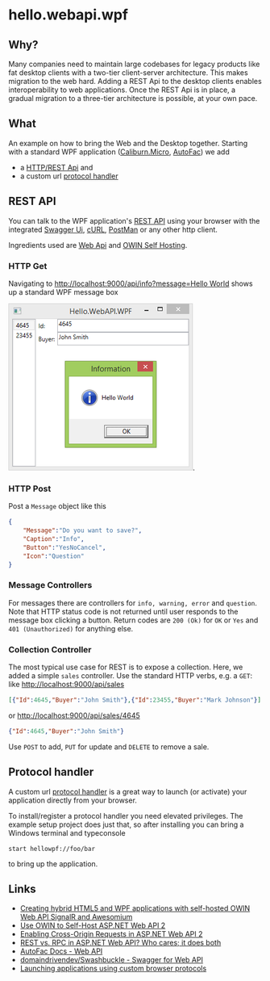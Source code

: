 # hello.webapi.wpf

## Why?

Many companies need to maintain large codebases for legacy products like fat desktop clients with a two-tier client-server architecture. This makes migration to the web hard. Adding a REST Api to the desktop clients enables interoperability to web applications. Once the REST Api is in place, a gradual migration to a three-tier architecture is possible, at your own pace.

## What

An example on how to bring the Web and the Desktop together. Starting with a standard WPF application ([Caliburn.Micro](http://caliburnmicro.com/), [AutoFac](http://autofac.org/)) we add

- a [HTTP/REST Api](#rest-api) and
- a custom url [protocol handler](#protocol-handler)

## REST API

You can talk to the WPF application's [REST API](http://en.wikipedia.org/wiki/Representational_state_transfer) using your browser with the integrated [Swagger Ui](http://localhost:9000/swagger), [cURL](http://curl.haxx.se/), [PostMan](https://www.getpostman.com/) or any other http client.

Ingredients used are [Web Api](http://www.asp.net/web-api) and [OWIN Self Hosting](http://www.asp.net/web-api/overview/hosting-aspnet-web-api/use-owin-to-self-host-web-api).

### HTTP Get

Navigating to [http://localhost:9000/api/info?message=Hello World](http://localhost:9000/api/info?message=Hello%20World) shows up a standard WPF message box

![info box via http get](hello.webapi.wpf.png).

### HTTP Post

Post a `Message` object like this

```json
{
    "Message":"Do you want to save?",
    "Caption":"Info",
    "Button":"YesNoCancel",
    "Icon":"Question"
}
```

### Message Controllers

For messages there are controllers for `info, warning, error` and `question`. Note that HTTP status code is not returned until user responds to the message box clicking a button. Return codes are `200 (Ok)` for `OK` or `Yes` and `401 (Unauthorized)` for anything else.

### Collection Controller

The most typical use case for REST is to expose a collection. Here, we added a simple `sales` controller. Use the standard HTTP verbs, e.g. a `GET`: like [http://localhost:9000/api/sales](http://localhost:9000/api/sales)

```json
[{"Id":4645,"Buyer":"John Smith"},{"Id":23455,"Buyer":"Mark Johnson"}]
```

or [http://localhost:9000/api/sales/4645](http://localhost:9000/api/sales/4645)

```json
{"Id":4645,"Buyer":"John Smith"}
```

Use `POST` to add, `PUT` for update and `DELETE` to remove a sale.

## Protocol handler

A custom url [protocol handler](https://docs.microsoft.com/en-us/archive/blogs/noahc/register-a-custom-url-protocol-handler) is a great way to launch (or activate) your application directly from your browser.

To install/register a protocol handler you need elevated privileges.
The example setup project does just that, so after installing you can bring a Windows terminal and typeconsole

```console
start hellowpf://foo/bar
```

to bring up the application.

## Links

- [Creating hybrid HTML5 and WPF applications with self-hosted OWIN Web API SignalR and Awesomium](http://galratner.com/blogs/net/archive/2014/01/31/creating-hybrid-html5-and-wpf-applications-with-self-hosted-owin-web-api-signalr-and-awesomium.aspx)
- [Use OWIN to Self-Host ASP.NET Web API 2](http://www.asp.net/web-api/overview/hosting-aspnet-web-api/use-owin-to-self-host-web-api)
- [Enabling Cross-Origin Requests in ASP.NET Web API 2](http://www.asp.net/web-api/overview/security/enabling-cross-origin-requests-in-web-api)
- [REST vs. RPC in ASP.NET Web API? Who cares; it does both](http://encosia.com/rest-vs-rpc-in-asp-net-web-api-who-cares-it-does-both/)
- [AutoFac Docs - Web API](http://docs.autofac.org/en/latest/integration/webapi.html)
- [domaindrivendev/Swashbuckle - Swagger for Web API](https://github.com/domaindrivendev/Swashbuckle)
- [Launching applications using custom browser protocols](https://support.shotgunsoftware.com/hc/en-us/articles/219031308-Launching-applications-using-custom-browser-protocols)
